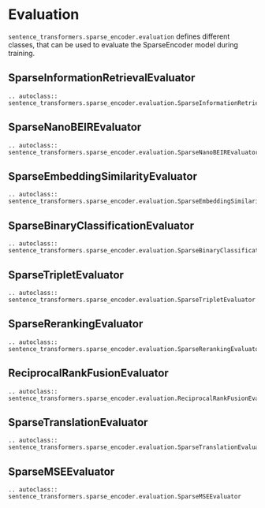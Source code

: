 # Evaluation

`sentence_transformers.sparse_encoder.evaluation` defines different classes, that can be used to evaluate the SparseEncoder model during training.

## SparseInformationRetrievalEvaluator
```{eval-rst}
.. autoclass:: sentence_transformers.sparse_encoder.evaluation.SparseInformationRetrievalEvaluator
```

## SparseNanoBEIREvaluator
```{eval-rst}
.. autoclass:: sentence_transformers.sparse_encoder.evaluation.SparseNanoBEIREvaluator
``` 

## SparseEmbeddingSimilarityEvaluator
```{eval-rst}
.. autoclass:: sentence_transformers.sparse_encoder.evaluation.SparseEmbeddingSimilarityEvaluator
```

## SparseBinaryClassificationEvaluator
```{eval-rst}
.. autoclass:: sentence_transformers.sparse_encoder.evaluation.SparseBinaryClassificationEvaluator
```

## SparseTripletEvaluator
```{eval-rst}
.. autoclass:: sentence_transformers.sparse_encoder.evaluation.SparseTripletEvaluator
```

## SparseRerankingEvaluator
```{eval-rst}
.. autoclass:: sentence_transformers.sparse_encoder.evaluation.SparseRerankingEvaluator
```

## ReciprocalRankFusionEvaluator
```{eval-rst}
.. autoclass:: sentence_transformers.sparse_encoder.evaluation.ReciprocalRankFusionEvaluator
```

## SparseTranslationEvaluator
```{eval-rst}
.. autoclass:: sentence_transformers.sparse_encoder.evaluation.SparseTranslationEvaluator
```

## SparseMSEEvaluator
```{eval-rst}
.. autoclass:: sentence_transformers.sparse_encoder.evaluation.SparseMSEEvaluator
```